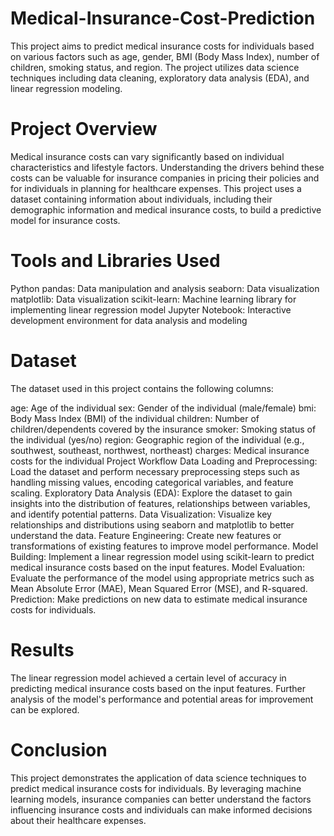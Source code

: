 # Medical-Insurance-Cost-Prediction
This project aims to predict medical insurance costs for individuals based on various factors such as age, gender, BMI (Body Mass Index), number of children, smoking status, and region. The project utilizes data science techniques including data cleaning, exploratory data analysis (EDA), and linear regression modeling.

# Project Overview
Medical insurance costs can vary significantly based on individual characteristics and lifestyle factors. Understanding the drivers behind these costs can be valuable for insurance companies in pricing their policies and for individuals in planning for healthcare expenses. This project uses a dataset containing information about individuals, including their demographic information and medical insurance costs, to build a predictive model for insurance costs.

# Tools and Libraries Used
Python
pandas: Data manipulation and analysis
seaborn: Data visualization
matplotlib: Data visualization
scikit-learn: Machine learning library for implementing linear regression model
Jupyter Notebook: Interactive development environment for data analysis and modeling
# Dataset
The dataset used in this project contains the following columns:

age: Age of the individual
sex: Gender of the individual (male/female)
bmi: Body Mass Index (BMI) of the individual
children: Number of children/dependents covered by the insurance
smoker: Smoking status of the individual (yes/no)
region: Geographic region of the individual (e.g., southwest, southeast, northwest, northeast)
charges: Medical insurance costs for the individual
Project Workflow
Data Loading and Preprocessing: Load the dataset and perform necessary preprocessing steps such as handling missing values, encoding categorical variables, and feature scaling.
Exploratory Data Analysis (EDA): Explore the dataset to gain insights into the distribution of features, relationships between variables, and identify potential patterns.
Data Visualization: Visualize key relationships and distributions using seaborn and matplotlib to better understand the data.
Feature Engineering: Create new features or transformations of existing features to improve model performance.
Model Building: Implement a linear regression model using scikit-learn to predict medical insurance costs based on the input features.
Model Evaluation: Evaluate the performance of the model using appropriate metrics such as Mean Absolute Error (MAE), Mean Squared Error (MSE), and R-squared.
Prediction: Make predictions on new data to estimate medical insurance costs for individuals.
# Results
The linear regression model achieved a certain level of accuracy in predicting medical insurance costs based on the input features. Further analysis of the model's performance and potential areas for improvement can be explored.

# Conclusion
This project demonstrates the application of data science techniques to predict medical insurance costs for individuals. By leveraging machine learning models, insurance companies can better understand the factors influencing insurance costs and individuals can make informed decisions about their healthcare expenses.

